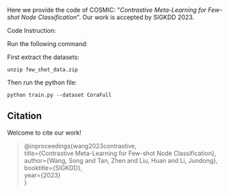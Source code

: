 Here we provide the code of COSMIC: "_Contrastive Meta-Learning for Few-shot Node Classification_". Our work is accepted by SIGKDD 2023. 



Code Instruction:

Run the following command:

First extract the datasets:

```
unzip few_shot_data.zip
```


Then run the python file:

```
python train.py --dataset CoraFull
```

## Citation
Welcome to cite our work! </br>

> @inproceedings{wang2023contrastive,  
  title={Contrastive Meta-Learning for Few-shot Node Classification},  
  author={Wang, Song and Tan, Zhen and Liu, Huan and Li, Jundong},  
  booktitle={SIGKDD},  
  year={2023}  
}

